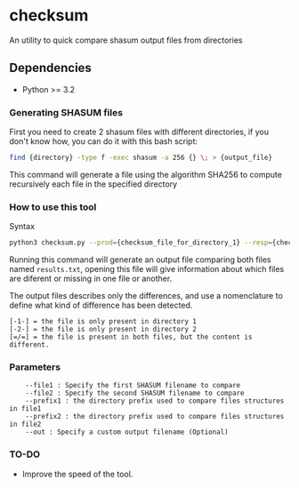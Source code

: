 # checksum
An utility to quick compare shasum output files from directories

## Dependencies

 * Python >= 3.2

### Generating SHASUM files

First you need to create 2 shasum files with different directories, if you don't know how, you can do it with this bash script:

```Bash
find {directory} -type f -exec shasum -a 256 {} \; > {output_file}
```

This command will generate a file using the algorithm SHA256 to compute recursively each file in the specified directory

### How to use this tool 

Syntax

```Bash
python3 checksum.py --prod={checksum_file_for_directory_1} --resp={checksum_file_for_directory_2} --prefix1={prefix_from_prod_file} --prefix2={prefix_from_resp_file} --out={output_file}
```

Running this command will generate an output file comparing both files named `results.txt`, opening this file will give information about which files are diferent or missing in one file or another.

The output files describes only the differences, and use a nomenclature to define what kind of difference has been detected.

```
[-1-] = the file is only present in directory 1
[-2-] = the file is only present in directory 2
[=/=] = the file is present in both files, but the content is different.
```
### Parameters

```
	--file1 : Specify the first SHASUM filename to compare
	--file2 : Specify the second SHASUM filename to compare
	--prefix1 : the directory prefix used to compare files structures in file1
	--prefix2 : the directory prefix used to compare files structures in file2
	--out : Specify a custom output filename (Optional)
```

### TO-DO

 * Improve the speed of the tool.

